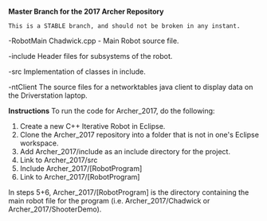 
**Master Branch for the 2017 Archer Repository**

	This is a STABLE branch, and should not be broken in any instant.

-RobotMain
	Chadwick.cpp - Main Robot source file.

-include
	Header files for subsystems of the robot.

-src
	Implementation of classes in include.

-ntClient
	The source files for a networktables java client to display data on the Driverstation laptop.



**Instructions**
To run the code for Archer_2017, do the following:


1. Create a new C++ Iterative Robot in Eclipse.
2. Clone the Archer_2017 repository into a folder that is not in one's Eclipse workspace.
3. Add Archer_2017/include as an include directory for the project.
4. Link to Archer_2017/src
5. Include Archer_2017/[RobotProgram]
6. Link to Archer_2017/[RobotProgram]

In steps 5+6, Archer_2017/[RobotProgram] is the directory containing the main
robot file for the program (i.e. Archer_2017/Chadwick or Archer_2017/ShooterDemo).
